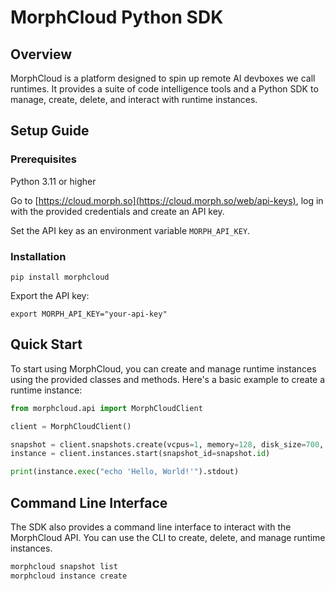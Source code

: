 # MorphCloud Python SDK 

## Overview

MorphCloud is a platform designed to spin up remote AI devboxes we call runtimes. It provides a suite of code intelligence tools and a Python SDK to manage, create, delete, and interact with runtime instances.

## Setup Guide

### Prerequisites

Python 3.11 or higher

Go to [https://cloud.morph.so](https://cloud.morph.so/web/api-keys), log in with the provided credentials and create an API key.

Set the API key as an environment variable  `MORPH_API_KEY`.

### Installation

```
pip install morphcloud
```

Export the API key:

```
export MORPH_API_KEY="your-api-key"
```

## Quick Start

To start using MorphCloud, you can create and manage runtime instances using the provided classes and methods. Here's a basic example to create a runtime instance:

```py
from morphcloud.api import MorphCloudClient

client = MorphCloudClient()

snapshot = client.snapshots.create(vcpus=1, memory=128, disk_size=700, image_id="morphvm-minimal")
instance = client.instances.start(snapshot_id=snapshot.id)

print(instance.exec("echo 'Hello, World!'").stdout)
```

## Command Line Interface

The SDK also provides a command line interface to interact with the MorphCloud API. You can use the CLI to create, delete, and manage runtime instances.

```bash
morphcloud snapshot list
morphcloud instance create
```
